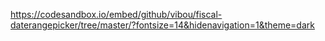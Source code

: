 https://codesandbox.io/embed/github/vibou/fiscal-daterangepicker/tree/master/?fontsize=14&hidenavigation=1&theme=dark
